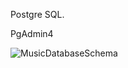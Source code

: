 Postgre SQL.

PgAdmin4

![MusicDatabaseSchema](https://github.com/samsi14/SQL-analysis-music-database-/assets/99131424/4bcb0f5b-402c-46fd-ad9c-5bcf3bf544fb)
